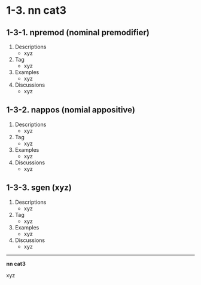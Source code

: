 # 1-3. nn cat3

## 1-3-1. npremod (nominal premodifier)

1. Descriptions
    - xyz
2. Tag
    - xyz
3. Examples
    - xyz
4. Discussions
    - xyz

## 1-3-2. nappos (nomial appositive)

1. Descriptions
    - xyz
2. Tag
    - xyz
3. Examples
    - xyz
4. Discussions
    - xyz

## 1-3-3. sgen (xyz)

1. Descriptions
    - xyz
2. Tag
    - xyz
3. Examples
    - xyz
4. Discussions
    - xyz

---

**nn cat3**

xyz

